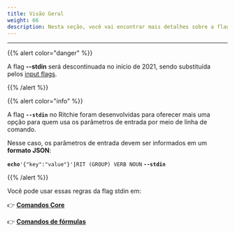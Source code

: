 ```yaml
---
title: Visão Geral
weight: 66
description: Nesta seção, você vai encontrar mais detalhes sobre a flag stdin.
---
```


---

{{% alert color="danger" %}}

A flag **--stdin** será descontinuada no início de 2021, sendo substituída pelos [input flags](../../como-usar-input-flags/).

{{% /alert %}}

{{% alert color="info" %}}

A flag **`--stdin`** no Ritchie foram desenvolvidas para oferecer mais uma opção para quem usa os parâmetros de entrada por meio de linha de comando.
  
Nesse caso, os parâmetros de entrada devem ser informados em um **formato JSON**:  
  
**`echo`**`'{"key":"value"}'`**`|`**`RIT (GROUP) VERB NOUN` **`--stdin`**

{{% /alert %}}

Você pode usar essas regras da flag stdin em:

👉 [**Comandos Core**](/docs-ritchie/pt-br/como/standard-inputs/flag-stdin/comandos-core/)

👉 [**Comandos de fórmulas**](/docs-ritchie/pt-br/como/standard-inputs/flag-stdin/comandos-de-fórmulas/)
